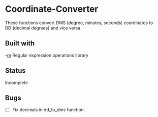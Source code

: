 # Coordinate-Converter
These functions convert DMS (degree, minutes, seconds) coordinates to DD (decimal degrees) and vice versa.

## Built with
-[re](https://docs.python.org/3/library/re.html) Regular expression operations library

## Status
Incomplete

## Bugs
- [ ] Fix decimals in dd_to_dms function.

